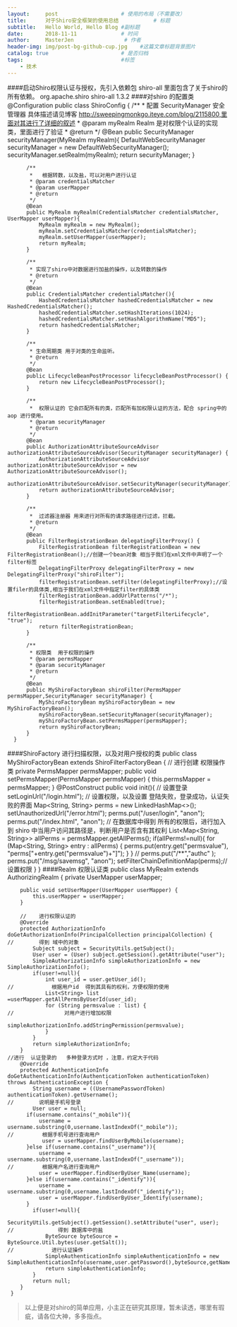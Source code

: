 ```yaml
---
layout:     post                    # 使用的布局（不需要改）
title:      对于Shiro安全框架的使用总结           # 标题 
subtitle:   Hello World, Hello Blog #副标题
date:       2018-11-11              # 时间
author:     MasterJen                # 作者
header-img: img/post-bg-github-cup.jpg    #这篇文章标题背景图片
catalog: true                       # 是否归档
tags:                               #标签
    - 技术
---
```

####启动Shiro权限认证与授权，先引入依赖包
    shiro-all 里面包含了关于shiro的所有依赖。
    <dependency>
                <groupId>org.apache.shiro</groupId>
                <artifactId>shiro-all</artifactId>
                <version>1.3.2</version>
     </dependency>
####对shiro 的配置类
      @Configuration
      public class ShiroConfig {
          /**
           *  配置 SecurityManager  安全管理器 具体描述请见博客 http://sweepingmonkgo.iteye.com/blog/2115800,里面对其进行了详细的叙述
           * @param myRealm  Realm  是对权限个认证的实现类，里面进行了验证
           * @return
           */
          @Bean
          public SecurityManager securityManager(MyRealm myRealm){
              DefaultWebSecurityManager securityManager = new DefaultWebSecurityManager();
              securityManager.setRealm(myRealm);
              return securityManager;
          }
      
          /**
           *   根据转数，以及盐，可以对用户进行认证
           * @param credentialsMatcher
           * @param userMapper
           * @return
           */
          @Bean
          public MyRealm myRealm(CredentialsMatcher credentialsMatcher, UserMapper userMapper){
              MyRealm myRealm = new MyRealm();
              myRealm.setCredentialsMatcher(credentialsMatcher);
              myRealm.setUserMapper(userMapper);
              return myRealm;
          }
      
          /**
           * 实现了shiro中对数据进行加盐的操作，以及转数的操作
           * @return
           */
          @Bean
          public CredentialsMatcher credentialsMatcher(){
              HashedCredentialsMatcher hashedCredentialsMatcher = new HashedCredentialsMatcher();
              hashedCredentialsMatcher.setHashIterations(1024);
              hashedCredentialsMatcher.setHashAlgorithmName("MD5");
              return hashedCredentialsMatcher;
          }
      
          /**
           * 生命周期类 用于对类的生命监听。
           * @return
           */
          @Bean
          public LifecycleBeanPostProcessor lifecycleBeanPostProcessor() {
              return new LifecycleBeanPostProcessor();
          }
      
          /**
           *  权限认证的 它会匹配所有的类，匹配所有加权限认证的方法，配合 spring中的aop 进行使用。
           * @param securityManager
           * @return
           */
          @Bean
          public AuthorizationAttributeSourceAdvisor authorizationAttributeSourceAdvisor(SecurityManager securityManager) {
              AuthorizationAttributeSourceAdvisor authorizationAttributeSourceAdvisor = new AuthorizationAttributeSourceAdvisor();
              authorizationAttributeSourceAdvisor.setSecurityManager(securityManager);
              return authorizationAttributeSourceAdvisor;
          }
      
          /**
           *  过滤器注册器 用来进行对所有的请求路径进行过滤，拦截。
           * @return
           */
          @Bean
          public FilterRegistrationBean delegatingFilterProxy() {
              FilterRegistrationBean filterRegistrationBean = new FilterRegistrationBean();//创建一个bean对象 相当于我们在xml文件中声明了一个filter标签
              DelegatingFilterProxy delegatingFilterProxy = new DelegatingFilterProxy("shiroFilter");
              filterRegistrationBean.setFilter(delegatingFilterProxy);//设置filer的具体类,相当于我们在xml文件中指定filter的具体类
              filterRegistrationBean.addUrlPatterns("/*");
              filterRegistrationBean.setEnabled(true);
              filterRegistrationBean.addInitParameter("targetFilterLifecycle", "true");
              return filterRegistrationBean;
          }
      
          /**
           * 权限类  用于权限的操作
           * @param permsMapper
           * @param securityManager
           * @return
           */
          @Bean
          public MyShiroFactoryBean shiroFilter(PermsMapper permsMapper,SecurityManager securityManager) {
              MyShiroFactoryBean myShiroFactoryBean = new MyShiroFactoryBean();
              myShiroFactoryBean.setSecurityManager(securityManager);
              myShiroFactoryBean.setPermsMapper(permsMapper);
              return myShiroFactoryBean;
          }
      }
####ShiroFactory 进行扫描权限，以及对用户授权的类
    public class MyShiroFactoryBean extends ShiroFilterFactoryBean {
    //    进行创建 权限操作类
        private PermsMapper permsMapper;
        public void setPermsMapper(PermsMapper permsMapper) {
            this.permsMapper = permsMapper;
        }
        @PostConstruct
        public void init(){
    //        设置登录
            setLoginUrl("/login.html");
    //        设置权限，以及设置 登陆失败，登录成功，认证失败的界面
            Map<String, String> perms = new LinkedHashMap<>();
            setUnauthorizedUrl("/error.html");
            perms.put("/user/login", "anon");
            perms.put("/index.html", "anon");
    //       在数据库中得到 所有的权限后，进行加入到 shiro 中当用户访问其路径是，判断用户是否含有其权利
            List<Map<String, String>> allPerms = permsMapper.getAllPerms();
            if(allPerms!=null){
                for (Map<String, String> entry : allPerms) {
                    perms.put(entry.get("permsvalue"), "perms["+entry.get("permsvalue")+"]");
                }
            }
    //        perms.put("/**","authc" );
            perms.put("/msg/savemsg", "anon");
            setFilterChainDefinitionMap(perms);//设置权限
        }
    }
 ####Realm 权限认证类
    public class MyRealm extends AuthorizingRealm {
       private UserMapper userMapper;
    
        public void setUserMapper(UserMapper userMapper) {
            this.userMapper = userMapper;
        }
    
        //    进行权限认证的
        @Override
        protected AuthorizationInfo doGetAuthorizationInfo(PrincipalCollection principalCollection) {
    //        得到 域中的对象
            Subject subject = SecurityUtils.getSubject();
            User user = (User) subject.getSession().getAttribute("user");
            SimpleAuthorizationInfo simpleAuthorizationInfo = new SimpleAuthorizationInfo();
            if(user!=null){
                int user_id = user.getUser_id();
    //            根据用户id  得到其具有的权利，方便权限的使用
                List<String> list =userMapper.getAllPermsByUserId(user_id);
                for (String permsvalue : list) {
    //                对用户进行增加权限
                    simpleAuthorizationInfo.addStringPermission(permsvalue);
                }
            }
            return simpleAuthorizationInfo;
        }
    //进行  认证登录的   多种登录方式时 ，注意，约定大于代码
        @Override
        protected AuthenticationInfo doGetAuthenticationInfo(AuthenticationToken authenticationToken) throws AuthenticationException {
            String username = ((UsernamePasswordToken) authenticationToken).getUsername();
    //        说明是手机号登录
            User user = null;
          if(username.contains("_mobile")){
              username = username.substring(0,username.lastIndexOf("_mobile"));
    //         根据手机号进行查询用户
               user = userMapper.findUserByMobile(username);
          }else if(username.contains("_username")){
              username = username.substring(0,username.lastIndexOf("_username"));
    //         根据用户名进行查询用户
              user = userMapper.findUserByUser_Name(username);
          }else if(username.contains("_identify")){
              username = username.substring(0,username.lastIndexOf("_identify"));
              user = userMapper.findUserByUser_Identify(username);
          }
            if(user!=null){
                SecurityUtils.getSubject().getSession().setAttribute("user", user);
    //              得到 数据库中的盐
                ByteSource byteSource = ByteSource.Util.bytes(user.getSalt());
    //            进行认证操作  
                SimpleAuthenticationInfo simpleAuthenticationInfo = new SimpleAuthenticationInfo(username,user.getPassword(),byteSource,getName());
                return simpleAuthenticationInfo;
            }
            return null;
        }
     }
> 以上便是对shiro的简单应用，小主正在研究其原理，暂未读透，哪里有瑕疵，请各位大神，多多指点。
